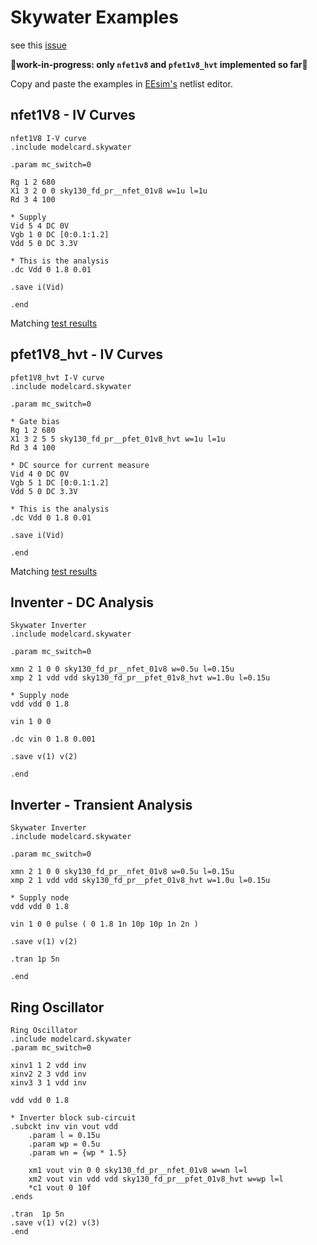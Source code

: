 # Skywater Examples

see this [issue](https://github.com/google/skywater-pdk/issues/301)

**🧨work-in-progress: only `nfet1v8` and `pfet1v8_hvt` implemented so far🧨**

Copy and paste the examples in [EEsim's](https://eesim.dev) netlist editor.

## nfet1V8 - IV Curves

```plaintext
nfet1V8 I-V curve
.include modelcard.skywater

.param mc_switch=0

Rg 1 2 680
X1 3 2 0 0 sky130_fd_pr__nfet_01v8 w=1u l=1u
Rd 3 4 100

* Supply
Vid 5 4 DC 0V
Vgb 1 0 DC [0:0.1:1.2]
Vdd 5 0 DC 3.3V

* This is the analysis
.dc Vdd 0 1.8 0.01

.save i(Vid)

.end
```

Matching [test results](https://cs.opensource.google/skywater-pdk/sky130_fd_pr/+/master:cells/nfet_01v8/tests/sky130_fd_pr__nfet_01v8_ids_v_vds.svg)

## pfet1V8_hvt - IV Curves

```plaintext
pfet1V8_hvt I-V curve
.include modelcard.skywater

.param mc_switch=0

* Gate bias
Rg 1 2 680
X1 3 2 5 5 sky130_fd_pr__pfet_01v8_hvt w=1u l=1u
Rd 3 4 100

* DC source for current measure
Vid 4 0 DC 0V
Vgb 5 1 DC [0:0.1:1.2]
Vdd 5 0 DC 3.3V

* This is the analysis
.dc Vdd 0 1.8 0.01

.save i(Vid)

.end
```

Matching [test results](https://cs.opensource.google/skywater-pdk/sky130_fd_pr/+/master:cells/pfet_01v8_hvt/tests/sky130_fd_pr__pfet_01v8_hvt_ids_v_vds.svg)

## Inventer - DC Analysis

```plaintext
Skywater Inverter
.include modelcard.skywater

.param mc_switch=0

xmn 2 1 0 0 sky130_fd_pr__nfet_01v8 w=0.5u l=0.15u
xmp 2 1 vdd vdd sky130_fd_pr__pfet_01v8_hvt w=1.0u l=0.15u

* Supply node
vdd vdd 0 1.8

vin 1 0 0

.dc vin 0 1.8 0.001

.save v(1) v(2)

.end
```

## Inverter - Transient Analysis

```plaintext
Skywater Inverter
.include modelcard.skywater

.param mc_switch=0

xmn 2 1 0 0 sky130_fd_pr__nfet_01v8 w=0.5u l=0.15u
xmp 2 1 vdd vdd sky130_fd_pr__pfet_01v8_hvt w=1.0u l=0.15u

* Supply node
vdd vdd 0 1.8

vin 1 0 0 pulse ( 0 1.8 1n 10p 10p 1n 2n )

.save v(1) v(2)

.tran 1p 5n

.end
```

## Ring Oscillator

```plaintext
Ring Oscillator
.include modelcard.skywater
.param mc_switch=0

xinv1 1 2 vdd inv
xinv2 2 3 vdd inv
xinv3 3 1 vdd inv

vdd vdd 0 1.8

* Inverter block sub-circuit
.subckt inv vin vout vdd
	.param l = 0.15u
	.param wp = 0.5u
	.param wn = {wp * 1.5}

	xm1 vout vin 0 0 sky130_fd_pr__nfet_01v8 w=wn l=l
	xm2 vout vin vdd vdd sky130_fd_pr__pfet_01v8_hvt w=wp l=l
	*c1 vout 0 10f
.ends

.tran  1p 5n
.save v(1) v(2) v(3)
.end
```
